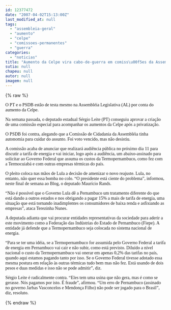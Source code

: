 ```yaml
---
id: 12377472
date: "2007-04-02T15:13:00Z"
last_modified_at: null
tags:
  - "assembleia-geral"
  - "aumento"
  - "celpe"
  - "comissoes-permanentes"
  - "guerra"
categories:
  - "noticias"
title: "Aumento da Celpe vira cabo-de-guerra em comiss\u00f5es da Assembl\u00e9ia"
sutia: null
chapeu: null
autor: null
imagem: null
---
```

{% raw %}
<p><P><FONT face=Verdana>O PT e o PSDB estão de testa mesmo na Assembléia Legislativa (AL) por conta do aumento da Celpe.</FONT></P></p>
<p><P><FONT face=Verdana>Na semana passada, o deputado estadual Sérgio Leite (PT) conseguiu aprovar a criação de uma comissão especial para acompanhar os aumentos da Celpe após a privatização.</FONT></P></p>
<p><P><FONT face=Verdana>O PSDB foi contra, alegando que a Comissão de Cidadania da Assembléia tinha autonomia para cuidar do assunto. Foi voto vencido, mas não desistiu.</FONT></P></p>
<p><P><FONT face=Verdana>A comissão acaba de anunciar que realizará audiência pública no próximo dia 11 para discutir a tarifa de energia e vai iniciar, logo após a audiência, um abaixo-assinado para solicitar ao Governo Federal que assuma os custos da Termopernambuco, como fez com a Termocuiabá e com outras empresas térmicas do país.</FONT></P></p>
<p><P><FONT face=Verdana>O pleito coloca nas mãos de Lula a decisão de amenizar o novo reajuste. Lula, no entanto, não quer essa bomba no colo. “O presidente está ciente do problema”, informou, neste final de semana ao Blog, o deputado Maurício Rands.</FONT></P></p>
<p><P><FONT face=Verdana>“Não é possível que o Governo Lula dê a Pernambuco um tratamento diferente do que está dando a outros estados e nos obrigando a pagar 15% a mais de tarifa de energia, uma situação que está tornando inadimplentes os consumidores de baixa renda e asfixiando as empresas”, ataca Terezinha Nunes.</FONT></P></p>
<p><P><FONT face=Verdana>A deputada adianta que vai procurar entidades representativas da sociedade para aderir a este movimento como a Federação das Indústrias do Estado de Pernambuco (Fiepe). A entidade já defende que a Termopernambuco seja colocada no sistema nacional de energia.</FONT></P></p>
<p><P><FONT face=Verdana>“Para se ter uma idéia, se a Termopernambuco for assumida pelo Governo Federal a tarifa de energia em Pernambuco vai cair e não subir, como está previsto. Diluído a nível nacional o custo da Termopernambuco vai onerar em apenas 0,2% das tarifas no país, quando aqui estamos pagando tanto por isso. Se o Governo Federal tivesse adotado essa mesma postura em relação às outras térmicas tudo bem mas não fez. Está usando de dois pesos e duas medidas e isso não se pode admitir”, diz.</FONT></P></p>
<p><P><FONT face=Verdana>Sérgio Leite é radicalmente contra. “Eles tem uma usina que não gera, mas é como se gerasse. Nós pagamos por isto. É fraude”, afirmou. “Um erro de Pernambuco (assinado no governo Jarbas Vasconcelos e Mendonça Filho) não pode ser jogado para o Brasil”, diz, resoluto.</FONT></P> </p>
{% endraw %}